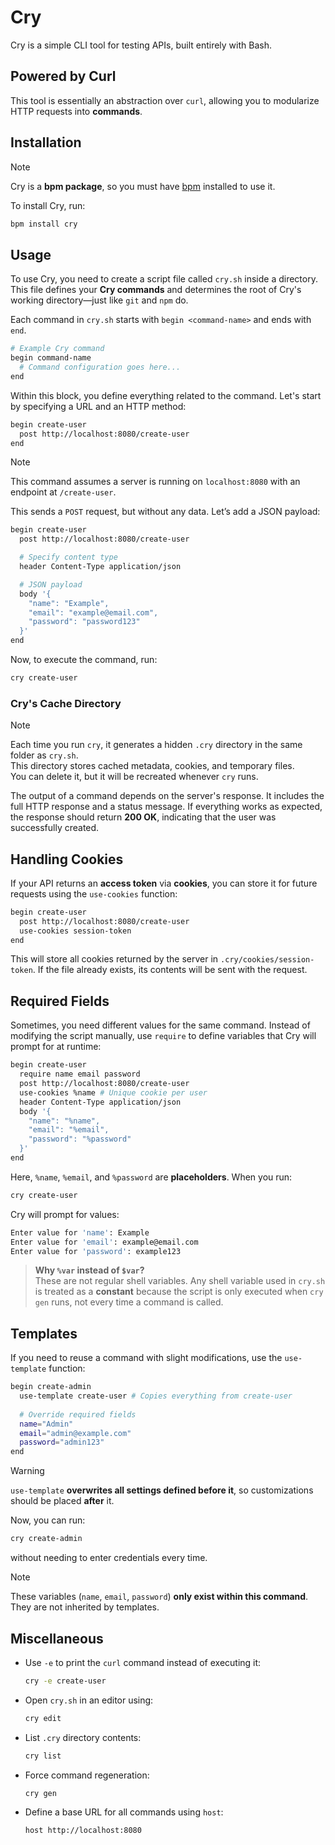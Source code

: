 # Cry

Cry is a simple CLI tool for testing APIs, built entirely with Bash.  

## Powered by Curl  

This tool is essentially an abstraction over `curl`, allowing you to modularize HTTP requests into **commands**.  

## Installation  

> [!NOTE]  
> Cry is a **bpm package**, so you must have [bpm](https://github.com/Raffa064/bpm) installed to use it.  

To install Cry, run:  

```bash
bpm install cry
```

## Usage  

To use Cry, you need to create a script file called `cry.sh` inside a directory. This file defines your **Cry commands** and determines the root of Cry's working directory—just like `git` and `npm` do.  

Each command in `cry.sh` starts with `begin <command-name>` and ends with `end`.  

```bash
# Example Cry command
begin command-name
  # Command configuration goes here...
end 
```

Within this block, you define everything related to the command. Let's start by specifying a URL and an HTTP method:  

```bash
begin create-user
  post http://localhost:8080/create-user 
end
```

> [!NOTE]  
> This command assumes a server is running on `localhost:8080` with an endpoint at `/create-user`.  

This sends a `POST` request, but without any data. Let’s add a JSON payload:  

```bash
begin create-user
  post http://localhost:8080/create-user 

  # Specify content type
  header Content-Type application/json

  # JSON payload
  body '{
    "name": "Example",
    "email": "example@email.com",
    "password": "password123"
  }'
end
```

Now, to execute the command, run:  

```bash
cry create-user
```

### Cry's Cache Directory  

> [!NOTE]  
> Each time you run `cry`, it generates a hidden `.cry` directory in the same folder as `cry.sh`.  
> This directory stores cached metadata, cookies, and temporary files.  
> You can delete it, but it will be recreated whenever `cry` runs.  

The output of a command depends on the server's response. It includes the full HTTP response and a status message. If everything works as expected, the response should return **200 OK**, indicating that the user was successfully created.  

## Handling Cookies  

If your API returns an **access token** via **cookies**, you can store it for future requests using the `use-cookies` function:  

```bash
begin create-user
  post http://localhost:8080/create-user
  use-cookies session-token
end
```

This will store all cookies returned by the server in `.cry/cookies/session-token`. If the file already exists, its contents will be sent with the request.  

## Required Fields  

Sometimes, you need different values for the same command. Instead of modifying the script manually, use `require` to define variables that Cry will prompt for at runtime:  

```bash
begin create-user
  require name email password
  post http://localhost:8080/create-user
  use-cookies %name # Unique cookie per user
  header Content-Type application/json 
  body '{
    "name": "%name",
    "email": "%email",
    "password": "%password"
  }'
end
```

Here, `%name`, `%email`, and `%password` are **placeholders**. When you run:  

```bash
cry create-user
```

Cry will prompt for values:  

```bash
Enter value for 'name': Example  
Enter value for 'email': example@email.com  
Enter value for 'password': example123  
```

> **Why `%var` instead of `$var`?**  
> These are not regular shell variables. Any shell variable used in `cry.sh` is treated as a **constant** because the script is only executed when `cry gen` runs, not every time a command is called.  

## Templates  

If you need to reuse a command with slight modifications, use the `use-template` function:  

```bash
begin create-admin
  use-template create-user # Copies everything from create-user
  
  # Override required fields
  name="Admin"
  email="admin@example.com"
  password="admin123"
end
```

> [!WARNING]  
> `use-template` **overwrites all settings defined before it**, so customizations should be placed **after** it.  

Now, you can run:  

```bash
cry create-admin
```

without needing to enter credentials every time.  

> [!NOTE]  
> These variables (`name`, `email`, `password`) **only exist within this command**.  
> They are not inherited by templates.  

## Miscellaneous  

- Use `-e` to print the `curl` command instead of executing it:  
  ```bash
  cry -e create-user
  ```
- Open `cry.sh` in an editor using:  
  ```bash
  cry edit
  ```
- List `.cry` directory contents:  
  ```bash
  cry list
  ```
- Force command regeneration:  
  ```bash
  cry gen
  ```
- Define a base URL for all commands using `host`:  
  ```bash
  host http://localhost:8080
  ```
